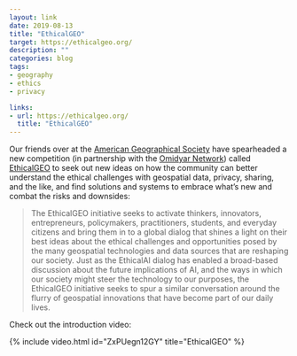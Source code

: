 ```yaml
---
layout: link
date: 2019-08-13
title: "EthicalGEO"
target: https://ethicalgeo.org/
description: ""
categories: blog
tags:
- geography
- ethics
- privacy

links:
- url: https://ethicalgeo.org/
  title: "EthicalGEO"
---
```


Our friends over at the [American Geographical Society](https://twitter.com/AmericanGeo "AmericanGeo") have spearheaded a new competition (in partnership with the [Omidyar Network](https://twitter.com/OmidyarNetwork "Omidyar Network")) called [EthicalGEO](https://ethicalgeo.org/ "EthicalGEO") to seek out new ideas on how the community can better understand the ethical challenges with geospatial data, privacy, sharing, and the like, and find solutions and systems to embrace what’s new and combat the risks and downsides:

> The EthicalGEO initiative seeks to activate thinkers, innovators, entrepreneurs, policymakers, practitioners, students, and everyday citizens and bring them in to a global dialog that shines a light on their best ideas about the ethical challenges and opportunities posed by the many geospatial technologies and data sources that are reshaping our society. Just as the EthicalAI dialog has enabled a broad-based discussion about the future implications of AI, and the ways in which our society might steer the technology to our purposes, the EthicalGEO initiative seeks to spur a similar conversation around the flurry of geospatial innovations that have become part of our daily lives.

Check out the introduction video:

{% include video.html id="ZxPUegn12GY" title="EthicalGEO" %}
